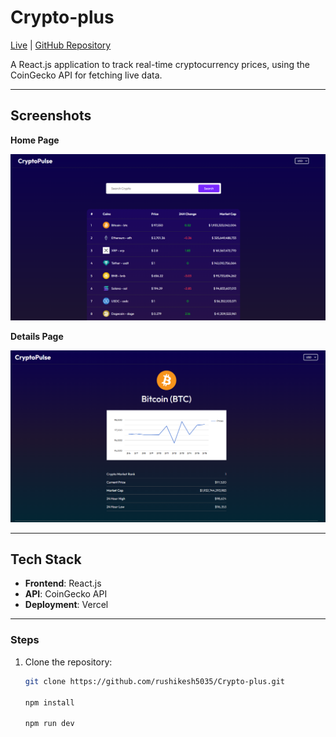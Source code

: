 # Crypto-plus

[Live](https://crypto-plus-nilesh.vercel.app/) | [GitHub Repository](https://github.com/narwadenilesh/crypto-plus/)

A React.js application to track real-time cryptocurrency prices, using the CoinGecko API for fetching live data.

---

## Screenshots

**Home Page**

![alt text](image.png)

**Details Page**

![alt text](image-1.png)

---

## Tech Stack

- **Frontend**: React.js
- **API**: CoinGecko API
- **Deployment**: Vercel

---

### Steps

1. Clone the repository:

   ```bash
   git clone https://github.com/rushikesh5035/Crypto-plus.git

   npm install

   npm run dev
   ```
